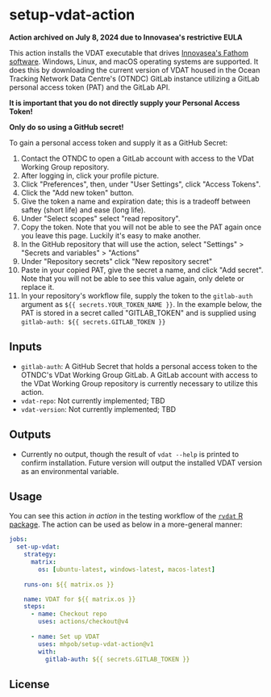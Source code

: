# setup-vdat-action

**Action archived on July 8, 2024 due to Innovasea's restrictive EULA**

This action installs the VDAT executable that drives [Innovasea's Fathom
software](https://www.innovasea.com/fish-tracking/products/fathom-software/).
Windows, Linux, and macOS operating systems are supported. It does this by 
downloading the current version of VDAT housed in the Ocean Tracking Network
Data Centre's (OTNDC) GitLab instance utilizing a GitLab personal access
token (PAT) and the GitLab API.

**It is important that you do not directly supply your Personal Access Token!**

**Only do so using a GitHub secret!**

To gain a personal access token and supply it as a GitHub Secret:

1. Contact the OTNDC to open a GitLab account with access to the VDat 
Working Group repository.
2. After logging in, click your profile picture.
3. Click "Preferences", then, under "User Settings", click "Access Tokens".
4. Click the "Add new token" button.
5. Give the token a name and expiration date; this is a tradeoff between 
saftey (short life) and ease (long life).
6. Under "Select scopes" select "read repository".
7. Copy the token. Note that you will not be able to see the PAT
again once you leave this page. Luckily it's easy to make another.
8. In the GitHub repository that will use the action, select
"Settings" > "Secrets and variables" > "Actions"
9. Under "Repository secrets" click "New repository secret"
10. Paste in your copied PAT, give the secret a name, and click "Add secret".
Note that you will not be able to see this value again, only delete
or replace it.
11. In your repository's workflow file, supply the token to the 
`gitlab-auth` argument as `${{ secrets.YOUR_TOKEN_NAME }}`. In
the example below, the PAT is stored in a secret called "GITLAB_TOKEN"
and is supplied using `gitlab-auth: ${{ secrets.GITLAB_TOKEN }}`


## Inputs

- `gitlab-auth`: A GitHub Secret that holds a personal access token
  to the OTNDC's VDat Working Group GitLab. A GitLab account with
  access to the VDat Working Group repository is currently necessary 
  to utilize this action.
- `vdat-repo`: Not currently implemented; TBD
- `vdat-version`: Not currently implemented; TBD

## Outputs

- Currently no output, though the result of `vdat --help` is printed
  to confirm installation. Future version will output the installed
  VDAT version as an environmental variable.

## Usage
You can see this action _in action_ in the testing workflow of the [`rvdat` 
R package](https://github.com/mhpob/rvdat/blob/main/.github/workflows/R-CMD-check.yaml#L35).
The action can be used as below in a more-general manner:

``` yaml
jobs:
  set-up-vdat:
    strategy:
      matrix:
        os: [ubuntu-latest, windows-latest, macos-latest]
    
    runs-on: ${{ matrix.os }}

    name: VDAT for ${{ matrix.os }}
    steps:
      - name: Checkout repo
        uses: actions/checkout@v4
      
      - name: Set up VDAT
        uses: mhpob/setup-vdat-action@v1
        with:
          gitlab-auth: ${{ secrets.GITLAB_TOKEN }}
```

## License
